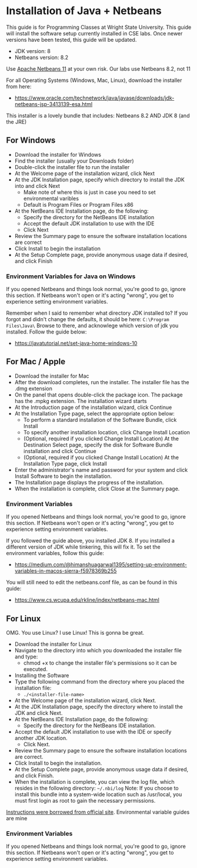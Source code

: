 # Installation of Java + Netbeans
This guide is for Programming Classes at Wright State University.  This guide will install the software setup currently installed in CSE labs.  Once newer versions have been tested, this guide will be updated.

- JDK version: 8
- Netbeans version: 8.2

Use [Apache Netbeans 11](https://netbeans.apache.org/download/) at your own risk.  Our labs use Netbeans 8.2, not 11

For all Operating Systems (Windows, Mac, Linux), download the installer from here:
- https://www.oracle.com/technetwork/java/javase/downloads/jdk-netbeans-jsp-3413139-esa.html

This installer is a lovely bundle that includes: Netbeans 8.2 AND JDK 8 (and the JRE)

## For Windows
- Download the installer for Windows
- Find the installer (usually your Downloads folder)
- Double-click the installer file to run the installer
- At the Welcome page of the installation wizard, click Next
- At the JDK Installation page, specify which directory to install the JDK into and click Next
  - Make note of where this is just in case you need to set environmental varibles
  - Default is Program Files or Program Files x86
- At the NetBeans IDE Installation page, do the following:
  - Specify the directory for the NetBeans IDE installation
  - Accept the default JDK installation to use with the IDE
  - Click Next
- Review the Summary page to ensure the software installation locations are correct
- Click Install to begin the installation
- At the Setup Complete page, provide anonymous usage data if desired, and click Finish

### Environment Variables for Java on Windows
If you opened Netbeans and things look normal, you're good to go, ignore this section.  If Netbeans won't open or it's acting "wrong", you get to experience setting environment variables.

Remember when I said to remember what directory JDK installed to?  If you forgot and didn't change the defaults, it should be here: `C:\Program Files\Java\`  Browse to there, and acknowlege which version of jdk you installed.  Follow the guide below:
- https://javatutorial.net/set-java-home-windows-10

## For Mac / Apple
- Download the installer for Mac
- After the download completes, run the installer. The installer file has the .dmg extension
- On the panel that opens double-click the package icon. The package has the .mpkg extension. The installation wizard starts
- At the Introduction page of the installation wizard, click Continue
- At the Installation Type page, select the appropriate option below:
  - To perform a standard installation of the Software Bundle, click Install
  - To specify another installation location, click Change Install Location
  - (Optional, required if you clicked Change Install Location) At the Destination Select page, specify the disk for Software Bundle installation and click Continue
  - (Optional, required if you clicked Change Install Location) At the Installation Type page, click Install
- Enter the administrator's name and password for your system and click Install Software to begin the installation.
- The Installation page displays the progress of the installation.
- When the installation is complete, click Close at the Summary page.

### Environment Variables
If you opened Netbeans and things look normal, you're good to go, ignore this section.  If Netbeans won't open or it's acting "wrong", you get to experience setting environment variables.

If you followed the guide above, you installed JDK 8.  If you installed a different version of JDK while tinkering, this will fix it.  To set the environment variables, follow this guide:
- https://medium.com/@himanshuagarwal1395/setting-up-environment-variables-in-macos-sierra-f5978369b255

You will still need to edit the netbeans.conf file, as can be found in this guide:
- https://www.cs.wcupa.edu/rkline/index/netbeans-mac.html

## For Linux
OMG. You use Linux?  I use Linux!  This is gonna be great.
- Download the installer for Linux
- Navigate to the directory into which you downloaded the installer file and type:
  - chmod +x <installer-file-name> to change the installer file's permissions so it can be executed.
- Installing the Software
- Type the following command from the directory where you placed the installation file:
  - `./<installer-file-name>`
- At the Welcome page of the installation wizard, click Next.
- At the JDK Installation page, specify the directory where to install the JDK and click Next.
- At the NetBeans IDE Installation page, do the following:
  - Specify the directory for the NetBeans IDE installation.
- Accept the default JDK installation to use with the IDE or specify another JDK location.
  - Click Next.
- Review the Summary page to ensure the software installation locations are correct.
- Click Install to begin the installation.
- At the Setup Complete page, provide anonymous usage data if desired, and click Finish.
- When the installation is complete, you can view the log file, which resides in the following directory: `~/.nbi/log`
Note: If you choose to install this bundle into a system-wide location such as /usr/local, you must first login as root to gain the necessary permissions.
  
[Instructions were borrowed from official site](https://www.oracle.com/technetwork/java/javase/downloads/install-jdk6-22nb691-177131.html).  Environmental variable guides are mine

### Environment Variables
If you opened Netbeans and things look normal, you're good to go, ignore this section.  If Netbeans won't open or it's acting "wrong", you get to experience setting environment variables.

